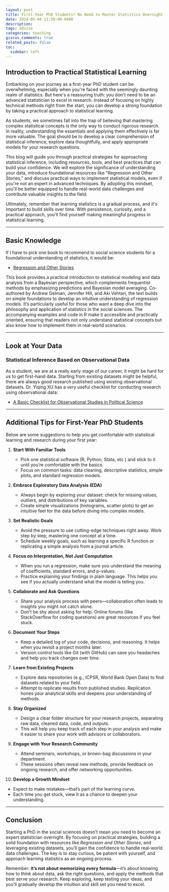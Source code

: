 ```yaml
---
layout: post
title: First-Year PhD Students! No Need to Master Statistics Overnight
date: 2024-05-04 11:59:00-0400
description:
tags: advise
categories: teaching
giscus_comments: true
related_posts: false
toc:
  sidebar: left
---
```


## Introduction to Practical Statistical Learning

Embarking on your journey as a first-year PhD student can be overwhelming, especially when you're faced with the seemingly daunting realm of statistics. But here's a reassuring truth: you don't need to be an advanced statistician to excel in research. Instead of focusing on highly technical methods right from the start, you can develop a strong foundation by taking a practical approach to statistical learning.

As students, we sometimes fall into the trap of believing that mastering complex statistical concepts is the only way to conduct rigorous research. In reality, understanding the essentials and applying them effectively is far more valuable. The goal should be to develop a clear comprehension of statistical inference, explore data thoughtfully, and apply appropriate models for your research questions.

This blog will guide you through practical strategies for approaching statistical inference, including resources, tools, and best practices that can build your confidence. We will explore the significance of understanding your data, introduce foundational resources like "Regression and Other Stories," and discuss practical ways to implement statistical models, even if you're not an expert in advanced techniques. By adopting this mindset, you'll be better equipped to handle real-world data challenges and contribute valuable insights to the field.

Ultimately, remember that learning statistics is a gradual process, and it's important to build skills over time. With persistence, curiosity, and a practical approach, you'll find yourself making meaningful progress in statistical learning.

---

## Basic Knowledge

If I have to pick one book to recommend to social science students for a foundational understanding of statistics, it would be:

- [Regression and Other Stories](https://avehtari.github.io/ROS-Examples/index.html)

This book provides a practical introduction to statistical modeling and data analysis from a Bayesian perspective, which complements frequentist methods by emphasizing predictions and Bayesian model averaging. Co-authored by Andrew Gelman, Jennifer Hill, and Aki Vehtari, the text builds on simple foundations to develop an intuitive understanding of regression models. It’s particularly useful for those who want a deep dive into the philosophy and application of statistics in the social sciences. The accompanying examples and code in R make it accessible and practically oriented, ensuring that readers not only understand statistical concepts but also know how to implement them in real-world scenarios.

---

## Look at Your Data

### Statistical Inference Based on Observational Data

As a student, we are at a really early stage of our career, it might be hard for us to get first-hand data. Starting from existing datasets might be helpful, there are always good research published using existing observational datasets. Dr. Yiqing XU has a very useful checklist for conducting research using observational data:

- [A Basic Checklist for Observational Studies in Political Science](https://yiqingxu.org/public/checklist.pdf)

---

## Additional Tips for First-Year PhD Students

Below are some suggestions to help you get comfortable with statistical learning and research during your first year:

1. **Start With Familiar Tools**

   - Pick one statistical software (R, Python, Stata, etc.) and stick to it until you’re comfortable with the basics.
   - Focus on common tasks: data cleaning, descriptive statistics, simple plots, and standard regression models.

2. **Embrace Exploratory Data Analysis (EDA)**

   - Always begin by exploring your dataset: check for missing values, outliers, and distributions of key variables.
   - Create simple visualizations (histograms, scatter plots) to get an intuitive feel for the data before diving into complex models.

3. **Set Realistic Goals**

   - Avoid the pressure to use cutting-edge techniques right away. Work step by step, mastering one concept at a time.
   - Schedule weekly goals, such as learning a specific R function or replicating a simple analysis from a journal article.

4. **Focus on Interpretation, Not Just Computation**

   - When you run a regression, make sure you understand the meaning of coefficients, standard errors, and p-values.
   - Practice explaining your findings in plain language. This helps you see if you actually understand what the model is telling you.

5. **Collaborate and Ask Questions**

   - Share your analysis process with peers—collaboration often leads to insights you might not catch alone.
   - Don’t be shy about asking for help. Online forums (like StackOverflow for coding questions) are great resources if you feel stuck.

6. **Document Your Steps**

   - Keep a detailed log of your code, decisions, and reasoning. It helps when you revisit a project months later.
   - Version control tools like Git (with GitHub) can save you headaches and help you track changes over time.

7. **Learn from Existing Projects**

   - Explore data repositories (e.g., ICPSR, World Bank Open Data) to find datasets related to your field.
   - Attempt to replicate results from published studies. Replication hones your analytical skills and deepens your understanding of methods.

8. **Stay Organized**

   - Design a clear folder structure for your research projects, separating raw data, cleaned data, code, and outputs.
   - This will help you keep track of each step in your analysis and make it easier to share your work with advisors or collaborators.

9. **Engage with Your Research Community**

   - Attend seminars, workshops, or brown-bag discussions in your department.
   - These sessions often reveal new methods, provide feedback on ongoing research, and offer networking opportunities.

10. **Develop a Growth Mindset**

- Expect to make mistakes—that’s part of the learning curve.
- Each time you get stuck, view it as a chance to deepen your understanding.

---

## Conclusion

Starting a PhD in the social sciences doesn’t mean you need to become an expert statistician overnight. By focusing on practical strategies, building a solid foundation with resources like _Regression and Other Stories_, and leveraging existing datasets, you’ll gain the confidence to handle real-world data challenges. The key is to stay curious, be patient with yourself, and approach learning statistics as an ongoing process.

Remember: **it’s not about memorizing every formula**—it’s about knowing how to think about data, ask the right questions, and apply the methods that best serve your research. Keep exploring, keep testing your ideas, and you’ll gradually develop the intuition and skill set you need to excel.
